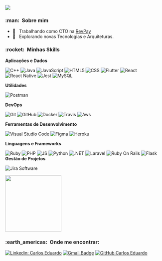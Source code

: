 
![](https://komarev.com/ghpvc/?username=CodEw47&color=006bed)

<h3> :man: &nbsp;Sobre mim </h3>

- 💼 &nbsp; Trabalhando como CTO na <a href="https://revpay.com.br/">RevPay</a>
- 🤔 &nbsp; Explorando novas Tecnologias e Arquiteturas.

<h3> :rocket: &nbsp;Minhas Skills </h3>

**Aplicações e Dados**

  ![C++](https://img.shields.io/badge/-C++-333333?style=flat&logo=C%2B%2B&logoColor=00599C)
  ![Java](https://img.shields.io/badge/-Java-333333?style=flat&logo=Java&logoColor=007396)
  ![JavaScript](https://img.shields.io/badge/-JavaScript-333333?style=flat&logo=javascript)
  ![HTML5](https://img.shields.io/badge/-HTML5-333333?style=flat&logo=HTML5)
  ![CSS](https://img.shields.io/badge/-CSS-333333?style=flat&logo=CSS3&logoColor=1572B6)
  ![Flutter](https://img.shields.io/badge/-Flutter-333333?style=flat&logo=Flutter)
  ![React](https://img.shields.io/badge/-React-333333?style=flat&logo=react)
  ![React Native](https://img.shields.io/badge/-React%20Native-333333?style=flat&logo=react)
  ![Jest](https://img.shields.io/badge/-Jest-333333?style=flat&logo=jest)
  ![MySQL](https://img.shields.io/badge/-MySQL-333333?style=flat&logo=mysql)

**Utilidades**

  ![Postman](https://img.shields.io/badge/-Postman-333333?style=flat&logo=postman)

**DevOps**

  ![Git](https://img.shields.io/badge/-Git-333333?style=flat&logo=git)
  ![GitHub](https://img.shields.io/badge/-GitHub-333333?style=flat&logo=github)
  ![Docker](https://img.shields.io/badge/-Docker-333333?style=flat&logo=docker)
  ![Travis](https://img.shields.io/badge/-Travis-333333?style=flat&logo=travis)
  ![Aws](https://img.shields.io/badge/Amazon_AWS-FF9900?style=for-the-badge&logo=amazonaws&logoColor=white)

**Ferramentas de Desenvolvimento**

  ![Visual Studio Code](https://img.shields.io/badge/-Visual%20Studio%20Code-333333?style=flat&logo=visual-studio-code&logoColor=007ACC)
  ![Figma](https://img.shields.io/badge/-Figma-333333?style=flat&logo=figma&logoColor=007ACC)
  ![Heroku](https://img.shields.io/badge/Heroku-430098?style=for-the-badge&logo=heroku&logoColor=white)



**Linguagens e Frameworks**

  ![Ruby](	https://img.shields.io/badge/Ruby-CC342D?style=for-the-badge&logo=ruby&logoColor=white)
  ![PHP](https://img.shields.io/badge/PHP-777BB4?style=for-the-badge&logo=php&logoColor=white)
  ![JS](https://img.shields.io/badge/JavaScript-323330?style=for-the-badge&logo=javascript&logoColor=F7DF1E)
  ![Python](https://img.shields.io/badge/Python-FFD43B?style=for-the-badge&logo=python&logoColor=blue)
  ![.NET](https://img.shields.io/badge/.NET-512BD4?style=for-the-badge&logo=dotnet&logoColor=white)
  ![Laravel](https://img.shields.io/badge/Laravel-FF2D20?style=for-the-badge&logo=laravel&logoColor=white)
  ![Ruby On Rails](https://img.shields.io/badge/Ruby_on_Rails-CC0000?style=for-the-badge&logo=ruby-on-rails&logoColor=white)
  ![Flask](https://img.shields.io/badge/Flask-000000?style=for-the-badge&logo=flask&logoColor=white)
**Gestão de Projetos**

  ![Jira Software](https://img.shields.io/badge/Jira-0052CC?style=for-the-badge&logo=Jira&logoColor=white)
<br/>

<a href="https://github.com/VanessaSwerts">
  <img height="180em" src="https://github-readme-stats.vercel.app/api?username=VanessaSwerts&theme=dracula&show_icons=true" />
</a>

<br/>

<h3> :earth_americas: &nbsp;Onde me encontrar: </h3> 

[![Linkedin: Carlos Eduardo](https://img.shields.io/badge/-USERNAME-blue?style=flat-square&logo=Linkedin&logoColor=white&link=LINK-DO-SEU-LINKEDIN)](https://www.linkedin.com/in/codew47/)
[![Gmail Badge](https://img.shields.io/badge/-seuemail@email.com-006bed?style=flat-square&logo=Gmail&logoColor=white&link=mailto:SEU-EMAIL)](mailto:carlos.eduardo@revpay.com.br)
[![GitHub Carlos Eduardo]( https://img.shields.io/github/followers/VanessaSwerts?label=follow&style=social)](https://github.com/CodEw47)
